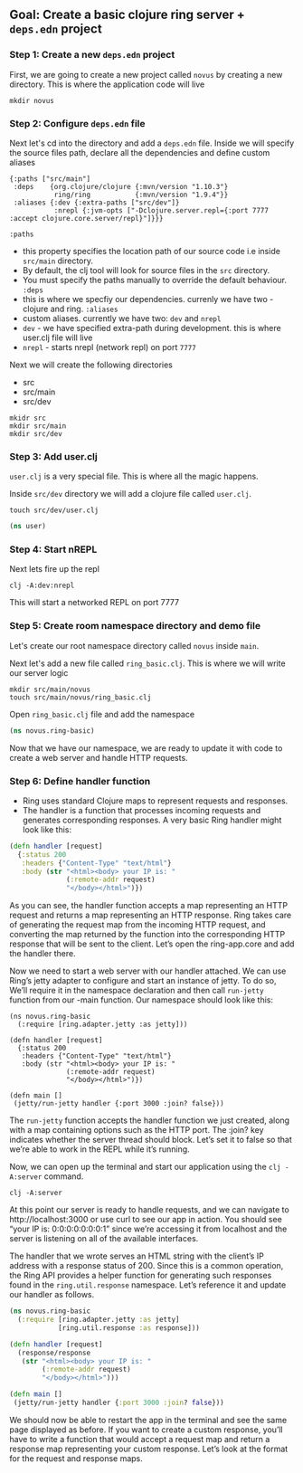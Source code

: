 ## Goal: Create a basic clojure ring server + `deps.edn` project

### Step 1: Create a new `deps.edn` project

First, we are going to create a new project called `novus` by creating a new directory. This is where the application code will live
```
mkdir novus
```

### Step 2: Configure `deps.edn` file

Next let's cd into the directory and add a `deps.edn` file. Inside we will specify the source files path, declare all the dependencies and define custom aliases

```
{:paths ["src/main"]
 :deps    {org.clojure/clojure {:mvn/version "1.10.3"}
           ring/ring           {:mvn/version "1.9.4"}}
 :aliases {:dev {:extra-paths ["src/dev"]}
           :nrepl {:jvm-opts ["-Dclojure.server.repl={:port 7777 :accept clojure.core.server/repl}"]}}}

```
`:paths` 
  - this property specifies the location path of our source code i.e inside `src/main` directory. 
  - By default, the clj tool will look for source files in the `src` directory. 
  - You must specify the paths manually to override the default behaviour.
`:deps` 
  - this is where we specfiy our dependencies. currenly we have two - clojure and ring.
`:aliases`
  - custom aliases. currently we have two: `dev` and `nrepl`
  - `dev` - we have specified extra-path during development. this is where user.clj file will live
  - `nrepl` - starts nrepl (network repl) on port `7777`


Next we will create the following directories
- src
- src/main
- src/dev
```
mkidr src
mkdir src/main
mkdir src/dev
```

### Step 3: Add user.clj

`user.clj` is a very special file. This is where all the magic happens.

Inside `src/dev` directory we will add a clojure file called `user.clj`.

```
touch src/dev/user.clj
```

```clj
(ns user)
```

### Step 4: Start nREPL

Next lets fire up the repl
```
clj -A:dev:nrepl
```

This will start a networked REPL on port 7777


### Step 5: Create room namespace directory and demo file

Let's create our root namespace directory called `novus` inside `main`.

Next let's add a new file called `ring_basic.clj`. This is where we will write our server logic

```
mkdir src/main/novus
touch src/main/novus/ring_basic.clj
```
Open `ring_basic.clj` file and add the namespace

```clj
(ns novus.ring-basic)

```

Now that we have our namespace, we are ready to update it with code to create a web server and handle HTTP requests.


### Step 6: Define handler function

- Ring uses standard Clojure maps to represent requests and responses.
- The handler is a function that processes incoming requests and generates corresponding responses. A very basic Ring handler might look like this:

```clj
(defn handler [request]
  {:status 200
   :headers {"Content-Type" "text/html"}
   :body (str ​"<html><body> your IP is: "
              (:remote-addr request)
              "</body></html>")})
```

As you can see, the handler function accepts a map representing an HTTP request and returns a map representing an HTTP response. Ring takes care of generating the request map from the incoming HTTP request, and converting the map returned by the function into the corresponding HTTP response that will be sent to the client. Let’s open the ring-app.core and add the handler there.

Now we need to start a web server with our handler attached. We can use Ring’s jetty adapter to configure and start an instance of jetty. To do so, We’ll require it in the namespace declaration and then call `run-jetty` function from our -main function. Our namespace should look like this:

```
(ns novus.ring-basic
  (:require [ring.adapter.jetty :as jetty]))

(defn handler [request]
  {:status 200
   :headers {"Content-Type" "text/html"}
   :body (str ​"<html><body> your IP is: "
              (:remote-addr request)
              "</body></html>")})

(defn main []
 (​jetty/run-jetty handler {:port 3000 :join? false}))

```
The `run-jetty` function accepts the handler function we just created, along with a map containing options such as the HTTP port. The :join? key indicates whether the server thread should block. Let’s set it to false so that we’re able to work in the REPL while it’s running.


Now, we can open up the terminal and start our application using the `clj -A:server` command.

```
clj -A:server
```

At this point our server is ready to handle requests, and we can navigate to http://localhost:3000 or use curl to see our app in action. You should see “your IP is: 0:0:0:0:0:0:0:1” since we’re accessing it from localhost and the server is listening on all of the available interfaces.

The handler that we wrote serves an HTML string with the client’s IP address with a response status of 200. Since this is a common operation, the Ring API provides a helper function for generating such responses found in the `ring.util.response` namespace. Let’s reference it and update our handler as follows.

```clj
(ns novus.ring-basic
  (:require [ring.adapter.jetty :as jetty]
            [ring.util.response :as response]))

(defn handler [request]
  (response/response
   (str ​"<html><body> your IP is: "
        (:remote-addr request)
        "</body></html>")))

(defn main []
 (​jetty/run-jetty handler {:port 3000 :join? false}))
```

We should now be able to restart the app in the terminal and see the same page displayed as before. If you want to create a custom response, you’ll have to write a function that would accept a request map and return a response map representing your custom response. Let’s look at the format for the request and response maps.
